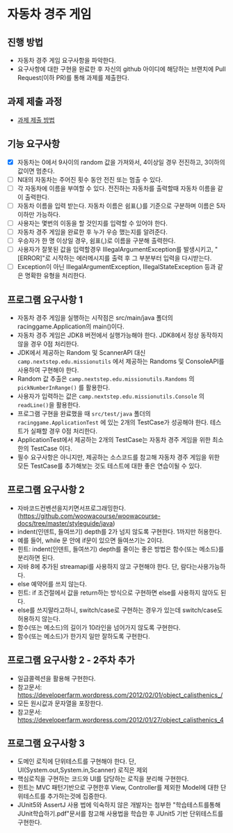# 자동차 경주 게임
## 진행 방법
* 자동차 경주 게임 요구사항을 파악한다.
* 요구사항에 대한 구현을 완료한 후 자신의 github 아이디에 해당하는 브랜치에 Pull Request(이하 PR)를 통해 과제를 제출한다.

## 과제 제출 과정
* [과제 제출 방법](https://github.com/next-step/nextstep-docs/tree/master/precourse)

## 기능 요구사항
- [x] 자동차는 0에서 9사이의 random 값을 가져와서, 4이상일 경우 전진하고, 3이하의 값이면 멈춘다.
- [ ] N대의 자동차는 주어진 횟수 동안 전진 또는 멈출 수 있다.
- [ ] 각 자동차에 이름을 부여할 수 있다. 전진하는 자동차를 출력할때 자동차 이름을 같이 출력한다.
- [ ] 자동차 이름을 입력 받는다. 자동차 이름은 쉼표(,)를 기준으로 구분하며 이름은 5자이하만 가능하다.
- [ ] 사용자는 몇번의 이동을 할 것인지를 입력할 수 있어야 한다.
- [ ] 자동차 경주 게임을 완료한 후 누가 우승 했는지를 알려준다.
- [ ] 우승자가 한 명 이상일 경우, 쉼표(,)로 이름을 구분해 출력한다.
- [ ] 사용자가 잘못된 값을 입력할경우 IllegalArgumentException를 발생시키고, "[ERROR]"로 시작하는 에러메시지를 출력 후 그 부분부터 입력을 다시받는다.
- [ ] Exception이 아닌 IllegalArgumentException, IllegalStateException 등과 같은 명확한 유형을 처리한다.

## 프로그램 요구사항 1
- 자동차 경주 게임을 실행하는 시작점은 src/main/java 폴더의 racinggame.Application의 main()이다.
- 자동차 경주 게임은 JDK8 버전에서 실행가능해야 한다. JDK8에서 정상 동작하지 않을 경우 0점 처리한다.
- JDK에서 제공하는 Random 및 ScannerAPI 대신 `camp.nextstep.edu.missionutils` 에서 제공하는 Randoms 및 ConsoleAPI를 사용하여 구현해야 한다.
- Random 값 추출은 `camp.nextstep.edu.missionutils.Randoms` 의 `pickNumberInRange()` 를 활용한다.
- 사용자가 입력하는 값은 `camp.nextstep.edu.missionutils.Console` 의 `readLine()`을 활용한다.
- 프로그램 구현을 완료했을 때 `src/test/java` 폴더의 `racinggame.ApplicationTest` 에 있는 2개의 TestCase가 성공해야 한다. 테스트가 실패할 경우 0점 처리한다.
- ApplicationTest에서 제공하는 2개의 TestCase는 자동차 경주 게임을 위한 최소한의 TestCase 이다.
- 필수 요구사항은 아니지만, 제공하는 소스코드를 참고해 자동차 경주 게임을 위한 모든 TestCase를 추가해보는 것도 테스트에 대한 좋은 연습이될 수 있다.

## 프로그램 요구사항 2
- 자바코드컨벤션을지키면서프로그래밍한다.(https://github.com/woowacourse/woowacourse-docs/tree/master/styleguide/java)
- indent(인덴트, 들여쓰기) depth를 2가 넘지 않도록 구현한다. 1까지만 허용한다.
- 예를 들어, while 문 안에 if문이 있으면 들여쓰기는 2이다.
- 힌트: indent(인덴트, 들여쓰기) depth를 줄이는 좋은 방법은 함수(또는 메소드)를 분리하면 된다.
- 자바 8에 추가된 streamapi를 사용하지 않고 구현해야 한다. 단, 람다는사용가능하다.
- else 예약어를 쓰지 않는다.
- 힌트: if 조건절에서 값을 return하는 방식으로 구현하면 else를 사용하지 않아도 된다.
- else를 쓰지말라고하니, switch/case로 구현하는 경우가 있는데 switch/case도 허용하지 않는다.
- 함수(또는 메소드)의 길이가 10라인을 넘어가지 않도록 구현한다.
- 함수(또는 메소드)가 한가지 일만 잘하도록 구현한다.

## 프로그램 요구사항 2 - 2주차 추가
- 일급콜렉션을 활용해 구현한다.
- 참고문서: https://developerfarm.wordpress.com/2012/02/01/object_calisthenics_/
- 모든 원시값과 문자열을 포장한다.
- 참고문서: https://developerfarm.wordpress.com/2012/01/27/object_calisthenics_4

## 프로그램 요구사항 3
- 도메인 로직에 단위테스트를 구현해야 한다. 단, UI(System.out,System.in,Scanner) 로직은 제외
- 핵심로직을 구현하는 코드와 UI를 담당하는 로직을 분리해 구현한다.
- 힌트는 MVC 패턴기반으로 구현한후 View, Controller를 제외한 Model에 대한 단위테스트를 추가하는것에 집중한다.
- JUnit5와 AssertJ 사용 법에 익숙하지 않은 개발자는 첨부한 "학습테스트를통해JUnit학습하기.pdf"문서를 참고해 사용법을 학습한 후 JUnit5 기반 단위테스트를 구현한다.

